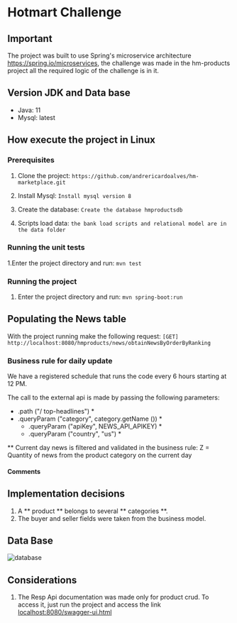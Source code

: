 # Hotmart Challenge

## Important
The project was built to use Spring's microservice architecture https://spring.io/microservices, the challenge was made in the hm-products project all the required logic of the challenge is in it.


## Version JDK and Data base

- Java: 11
- Mysql: latest

## How execute the project in Linux

### Prerequisites

1. Clone the project:
  ```https://github.com/andrericardoalves/hm-marketplace.git```
2. Install Mysql:
   ```Install mysql version 8```
 
3. Create the database:
   ```Create the database hmproductsdb ```
   
4. Scripts load data:
   ```the bank load scripts and relational model are in the data folder ```
  
### Running the unit tests
1.Enter the project directory and run:
   ```mvn test```

### Running the project
1. Enter the project directory and run:
   ```mvn spring-boot:run```
   
## Populating the News table
With the project running make the following request:
   ```[GET] http://localhost:8080/hmproducts/news/obtainNewsByOrderByRanking```

### Business rule for daily update
We have a registered schedule that runs the code every 6 hours starting at 12 PM.

The call to the external api is made by passing the following parameters:

* .path ("/ top-headlines") *
* .queryParam ("category", category.getName ()) *
  * .queryParam ("apiKey", NEWS_API_APIKEY) *
  * .queryParam ("country", "us") *

** Current day news is filtered and validated in the business rule:
Z = Quantity of news from the product category on the current day

#### Comments


## Implementation decisions

1. A ** product ** belongs to several ** categories **.
2. The buyer and seller fields were taken from the business model.


## Data Base

![database](files/hmproducts_ER_Diagram.png)

## Considerations

1. The Resp Api documentation was made only for product crud. To access it, just run the project and access the link <localhost:8080/swagger-ui.html>